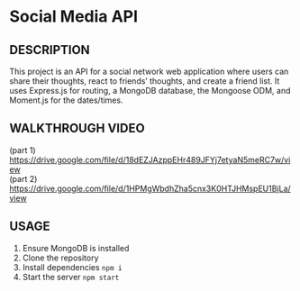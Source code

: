 # Social Media API
## DESCRIPTION
This project is an API for a social network web application where users can share their thoughts, react to friends’ thoughts, and create a friend list. It uses Express.js for routing, a MongoDB database, the Mongoose ODM, and Moment.js for the dates/times.
## WALKTHROUGH VIDEO
(part 1)
https://drive.google.com/file/d/18dEZJAzppEHr489JFYj7etyaN5meRC7w/view  
(part 2)
https://drive.google.com/file/d/1HPMgWbdhZha5cnx3K0HTJHMspEU1BjLa/view
## USAGE 
1. Ensure MongoDB is installed 
2. Clone the repository
3. Install dependencies `npm i`
4. Start the server `npm start`
